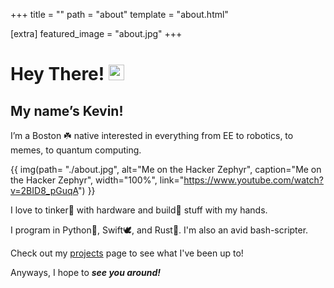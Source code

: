 +++
title = ""
path = "about"
template = "about.html"

[extra] 
featured_image = "about.jpg"
+++

<body> <h1> Hey There! <img src="https://media.giphy.com/media/hvRJCLFzcasrR4ia7z/giphy.gif" width="25px" style="display:inline; margin:0; padding-top:1px"> </h1> </body>

<h2> My name’s Kevin! </h2>

I’m a Boston ☘️ native interested in everything from EE to robotics, to memes, to quantum computing.

{{ img(path= "./about.jpg", alt="Me on the Hacker Zephyr", caption="Me on the Hacker Zephyr", width="100%", link="https://www.youtube.com/watch?v=2BID8_pGuqA") }}

I love to tinker🧰 with hardware and build🔨 stuff with my hands. 

I program in Python🐍, Swift🕊️, and Rust🦀. I'm also an avid bash-scripter.

Check out my [projects](https://kevin.dino.icu/projects/) page to see what I've been up to!

Anyways, I hope to ***see you around!***